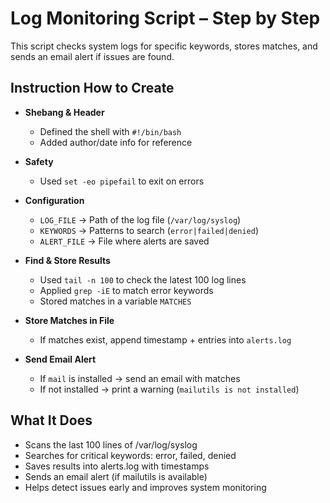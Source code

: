 # Log Monitoring Script – Step by Step
This script checks system logs for specific keywords, stores matches, and sends an email alert if issues are found.


## Instruction How to Create

- **Shebang & Header**
  - Defined the shell with `#!/bin/bash`
  - Added author/date info for reference

- **Safety**
  - Used `set -eo pipefail` to exit on errors

- **Configuration**
  - `LOG_FILE` → Path of the log file (`/var/log/syslog`)
  - `KEYWORDS` → Patterns to search (`error|failed|denied`)
  - `ALERT_FILE` → File where alerts are saved

- **Find & Store Results**
  - Used `tail -n 100` to check the latest 100 log lines
  - Applied `grep -iE` to match error keywords
  - Stored matches in a variable `MATCHES`

- **Store Matches in File**
  - If matches exist, append timestamp + entries into `alerts.log`

- **Send Email Alert**
  - If `mail` is installed → send an email with matches
  - If not installed → print a warning (`mailutils is not installed`)


## What It Does

- Scans the last 100 lines of /var/log/syslog
- Searches for critical keywords: error, failed, denied
- Saves results into alerts.log with timestamps
- Sends an email alert (if mailutils is available)
- Helps detect issues early and improves system monitoring